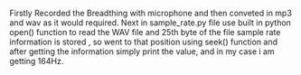 Firstly Recorded the Breadthing with microphone and then conveted in mp3 and wav as it would required.
Next in sample_rate.py file use built in python open() function to read the WAV file and 25th byte of the file sample rate information is stored , so went to that position using seek() function and after getting the information simply print the value, and in my case i am getting 164Hz.

